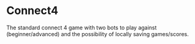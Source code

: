 # Connect4

The standard connect 4 game with two bots to play against (beginner/advanced) and the possibility of locally saving games/scores. 
